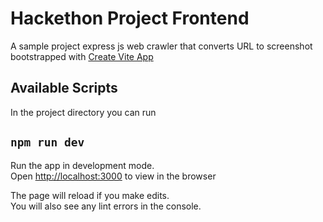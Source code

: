 # Hackethon Project Frontend

A sample project express js web crawler that converts URL to screenshot bootstrapped with [Create Vite App](https://vitejs.dev/guide/)

## Available Scripts

In the project directory you can run

## `npm run dev`

Run the app in development mode.\
Open [http://localhost:3000](http://localhost:3000) to view in the browser

The page will reload if you make edits.\
You will also see any lint errors in the console.
